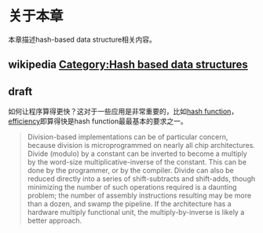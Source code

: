 # 关于本章

本章描述hash-based data structure相关内容。



## wikipedia [Category:Hash based data structures](https://en.wikipedia.org/wiki/Category:Hash_based_data_structures)





## draft

如何让程序算得更快？这对于一些应用是非常重要的，比如[hash function](https://en.wikipedia.org/wiki/Hash_function)，[efficiency](https://en.wikipedia.org/wiki/Hash_function#Efficiency)即算得快是hash function最最基本的要求之一。

> Division-based implementations can be of particular concern, because division is microprogrammed on nearly all chip architectures. Divide (modulo) by a constant can be inverted to become a multiply by the word-size multiplicative-inverse of the constant. This can be done by the programmer, or by the compiler. Divide can also be reduced directly into a series of shift-subtracts and shift-adds, though minimizing the number of such operations required is a daunting problem; the number of assembly instructions resulting may be more than a dozen, and swamp the pipeline. If the architecture has a hardware multiply functional unit, the multiply-by-inverse is likely a better approach.

